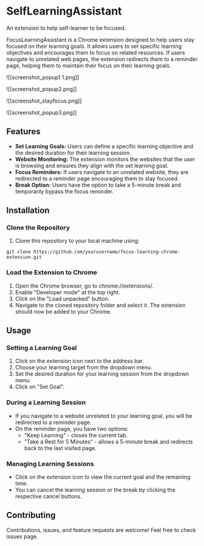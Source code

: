 # SelfLearningAssistant
An extension to help self-learner to be focused.

FocusLearningAssistant is a Chrome extension designed to help users stay focused on their learning goals. It allows users to set specific learning objectives and encourages them to focus on related resources. If users navigate to unrelated web pages, the extension redirects them to a reminder page, helping them to maintain their focus on their learning goals.

![[screenshot_popup1 1.png]]

![[screenshot_popup2.png]]

![[screenshot_stayfocus.png]]

![[screenshot_popup3.png]]

## Features

- **Set Learning Goals:** Users can define a specific learning objective and the desired duration for their learning session.
- **Website Monitoring:** The extension monitors the websites that the user is browsing and ensures they align with the set learning goal.
- **Focus Reminders:** If users navigate to an unrelated website, they are redirected to a reminder page encouraging them to stay focused.
- **Break Option:** Users have the option to take a 5-minute break and temporarily bypass the focus reminder.

## Installation

### Clone the Repository

1. Clone this repository to your local machine using:
```shell
git clone https://github.com/yourusername/focus-learning-chrome-extension.git
```

### Load the Extension to Chrome

1. Open the Chrome browser, go to chrome://extensions/.
2. Enable "Developer mode" at the top right.
3. Click on the "Load unpacked" button.
4. Navigate to the cloned repository folder and select it. The extension should now be added to your Chrome.

## Usage

### Setting a Learning Goal

1. Click on the extension icon next to the address bar.
2. Choose your learning target from the dropdown menu.
3. Set the desired duration for your learning session from the dropdown menu.
4. Click on "Set Goal".

### During a Learning Session

- If you navigate to a website unrelated to your learning goal, you will be redirected to a reminder page.
- On the reminder page, you have two options:
    - "Keep Learning" - closes the current tab.
    - "Take a Rest for 5 Minutes" - allows a 5-minute break and redirects back to the last visited page.

### Managing Learning Sessions

- Click on the extension icon to view the current goal and the remaining time.
- You can cancel the learning session or the break by clicking the respective cancel buttons.

## Contributing

Contributions, issues, and feature requests are welcome! Feel free to check issues page.
